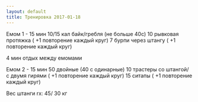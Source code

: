 ```yaml
---
layout: default
title: Тренировка 2017-01-18
---
```


Емом 1 - 15 мин 
10/15 кал байк/гребля (не больше 40с) 
10 рывковая протяжка ( +1 повторение каждый круг)
7 бурпи через штангу ( +1 повторение каждый круг)

4 мин отдых между емомами 

Емом 2 - 15 мин 
50 двойные (40 с одинарные) 
10 трастеры со штангой/ с двумя гирями ( +1 повторение каждый круг)
15 ситапы ( +1 повторение каждый круг)

Вес штанги rx: 45/ 30 кг
